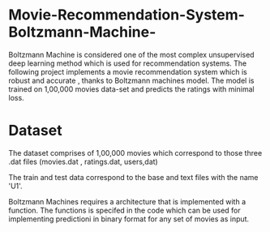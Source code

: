 # Movie-Recommendation-System-Boltzmann-Machine-
Boltzmann Machine is considered one of the most complex unsupervised deep learning method which is used for recommendation systems. The following project implements a movie recommendation system which is robust and accurate , thanks to Boltzmann machines model. The model is trained on 1,00,000 movies data-set and predicts the ratings with minimal loss.

# Dataset

The dataset comprises of 1,00,000 movies which correspond to those three .dat files (movies.dat , ratings.dat, users,dat) 

The train and test data correspond to the base and text files with the name 'U1'.


Boltzmann Machines requires a architecture that is implemented with a function. The functions is specifed in the code which can be used for implementing predictioni in binary format for any set of movies as input.
